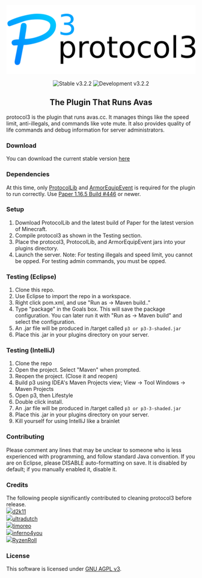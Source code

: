 <img src="https://github.com/DipLeChip/protocol3/blob/main/p3long.png" width=""></img>
<p align="center">
  <img alt="Stable v3.2.2" src="https://img.shields.io/badge/stable-v3.2.2-informational"></img>
  <img alt="Development v3.2.2" src="https://img.shields.io/badge/development-v3.3.0-informational"></img>
<h2 align="center">The Plugin That Runs Avas</h2>
protocol3 is the plugin that runs avas.cc. It manages things like the speed limit, anti-illegals, and commands like vote mute. It also provides quality of life commands and debug information for server administrators.

### Download
You can download the current stable version [here](https://github.com/gcurtiss/protocol3/releases/tag/v3.2.2-stable)

### Dependencies
At this time, only [ProtocolLib](https://www.spigotmc.org/resources/protocollib.1997/) and [ArmorEquipEvent](https://www.spigotmc.org/resources/lib-armorequipevent.5478/) is required for the plugin to run correctly. Use [Paper 1.16.5 Build #446](https://papermc.io/api/v2/projects/paper/versions/1.16.5/builds/446/downloads/paper-1.16.5-446.jar) or newer.

### Setup
1. Download ProtocolLib and the latest build of Paper for the latest version of Minecraft.
2. Compile protocol3 as shown in the Testing section.
3. Place the protocol3, ProtocolLib, and ArmorEquipEvent jars into your plugins directory.
4. Launch the server.
Note: For testing illegals and speed limit, you cannot be opped. For testing admin commands, you must be opped.

### Testing (Eclipse)
1. Clone this repo.
2. Use Eclipse to import the repo in a workspace. 
3. Right click pom.xml, and use "Run as -> Maven build.."
4. Type "package" in the Goals box. This will save the package configuration. You can later run it with "Run as -> Maven build" and select the configuration.
5. An .jar file will be produced in /target called `p3 or p3-3-shaded.jar` 
6. Place this .jar in your plugins directory on your server.

### Testing (IntelliJ)
1. Clone the repo
2. Open the project. Select "Maven" when prompted.
3. Reopen the project. (Close it and reopen)
4. Build p3 using IDEA's Maven Projects view; View -> Tool Windows -> Maven Projects
5. Open p3, then Lifestyle
6. Double click install.
7. An .jar file will be produced in /target called `p3 or p3-3-shaded.jar`
8. Place this .jar in your plugins directory on your server.
9. Kill yourself for using IntelliJ like a brainlet


### Contributing
Please comment any lines that may be unclear to someone who is less experienced with programming, and follow standard Java convention. If you are on Eclipse, please DISABLE auto-formatting on save. It is disabled by default; if you manually enabled it, disable it.

### Credits
The following people significantly contributed to cleaning protocol3 before release.  
<img src="https://avatars.githubusercontent.com/u/65378620?s=460&u=d16de1dd3e6ad7b79cca0dcc1fe46d5033f40e17&v=4" width=12></img>[d2k11](https://github.com/gcurtiss)  
<img src="https://avatars.githubusercontent.com/u/80420528?s=460&v=4" width=12></img>[ultradutch](https://github.com/ultra64cmy)  
<img src="https://avatars.githubusercontent.com/u/29944907?s=460&v=4" width=12></img>[timoreo](https://github.com/timoreo22)  
<img src="https://avatars.githubusercontent.com/u/46350196?s=460&u=447f50183eda50b12287813b8eb9dda596cc041f&v=4" width=12></img>[inferno4you](https://github.com/Infer4Y)  
<img src="https://avatars.githubusercontent.com/u/80420156?s=460&u=ceadf2cc69812f77b92b3b2566cdf397f44e9c7b&v=4" width=12></img>[RyzenRoll](https://github.com/RyzenRoll)  

### License
This software is licensed under [GNU AGPL v3](https://www.gnu.org/licenses/agpl-3.0.txt).
